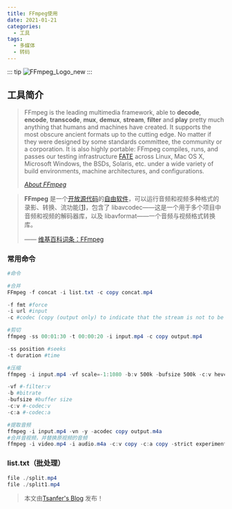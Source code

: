 ```yaml
---
title: FFmpeg使用
date: 2021-01-21
categories:
  - 工具
tags:
  - 多媒体
  - 转码
---
```


::: tip
![FFmpeg_Logo_new](https://image-hosting-tsanfer.oss-accelerate.aliyuncs.com/img/FFmpeg_Logo_new.svg)
:::

<!-- more -->

## 工具简介

> FFmpeg is the leading multimedia framework, able to **decode**, **encode**, **transcode**, **mux**, **demux**, **stream**, **filter** and **play** pretty much anything that humans and machines have created. It supports the most obscure ancient formats up to the cutting edge. No matter if they were designed by some standards committee, the community or a corporation. It is also highly portable: FFmpeg compiles, runs, and passes our testing infrastructure [FATE](http://fate.ffmpeg.org) across Linux, Mac OS X, Microsoft Windows, the BSDs, Solaris, etc. under a wide variety of build environments, machine architectures, and configurations.
>
> [_About FFmpeg_](https://www.ffmpeg.org/about.html)

> **FFmpeg** 是一个[开放源代码](https://zh.wikipedia.org/wiki/開放原始碼)的[自由软件](https://zh.wikipedia.org/wiki/自由軟體)，可以运行音频和视频多种格式的录影、转换、流功能[[1\]](https://zh.wikipedia.org/wiki/FFmpeg#cite_note-1)，包含了 libavcodec——这是一个用于多个项目中音频和视频的解码器库，以及 libavformat——一个音频与视频格式转换库。
>
> —— [维基百科词条：FFmpeg](https://zh.wikipedia.org/wiki/FFmpeg)

### 常用命令

```powershell
#命令

#合并
FFmpeg -f concat -i list.txt -c copy concat.mp4

-f fmt #force
-i url #input
-c #codec (copy (output only) to indicate that the stream is not to be re-encoded.)

#剪切
ffmpeg -ss 00:01:30 -t 00:00:20 -i input.mp4 -c copy output.mp4

-ss position #seeks
-t duration #time

#压缩
ffmpeg -i input.mp4 -vf scale=-1:1080 -b:v 500k -bufsize 500k -c:v hevc_nvenc -c:a copy output_1080.mp4

-vf #-filter:v
-b #bitrate
-bufsize #buffer size
-c:v #-codec:v
-c:a #-codec:a

#提取音频
ffmpeg -i input.mp4 -vn -y -acodec copy output.m4a
#合并音视频，并替换原视频的音频
ffmpeg -i video.mp4 -i audio.m4a -c:v copy -c:a copy -strict experimental -map 0:v:0 -map 1:a:0 output.mp4
```

### list.txt（批处理）

```powershell
file ./split.mp4
file ./split1.mp4
```

> 本文由[Tsanfer's Blog](https://tsanfer.xyz) 发布！
